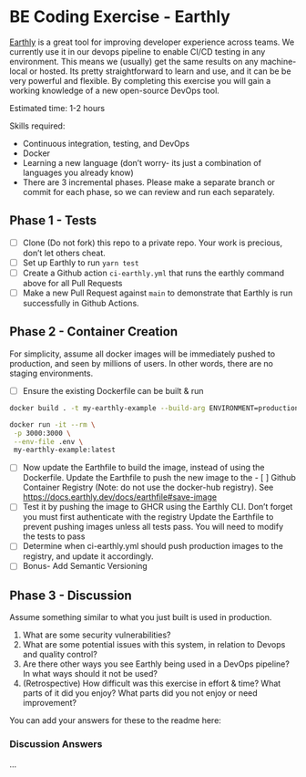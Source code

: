 # BE Coding Exercise - Earthly

[Earthly](https://earthly.dev/) is a great tool for improving developer experience across teams. We currently use it in our devops pipeline to enable CI/CD testing in any environment. This means we (usually) get the same results on any machine- local or hosted. Its pretty straightforward to learn and use, and it can be be very powerful and flexible. By completing this exercise you will gain a working knowledge of a new open-source DevOps tool.

Estimated time: 1-2 hours

Skills required:

- Continuous integration, testing, and DevOps
- Docker
- Learning a new language (don’t worry- its just a combination of languages you already know)
- There are 3 incremental phases. Please make a separate branch or commit for each phase, so we can review and run each separately.

## Phase 1 - Tests

- [ ] Clone (Do not fork) this repo to a private repo. Your work is precious, don’t let others cheat.
- [ ] Set up Earthly to run `yarn test`
- [ ] Create a Github action `ci-earthly.yml` that runs the earthly command above for all Pull Requests
- [ ] Make a new Pull Request against `main` to demonstrate that Earthly is run successfully in Github Actions.

## Phase 2 - Container Creation

For simplicity, assume all docker images will be immediately pushed to production, and seen by millions of users. In other words, there are no staging environments.

- [ ] Ensure the existing Dockerfile can be built & run

```bash
docker build . -t my-earthly-example --build-arg ENVIRONMENT=production

docker run -it --rm \
 -p 3000:3000 \
 --env-file .env \
 my-earthly-example:latest
```

- [ ] Now update the Earthfile to build the image, instead of using the Dockerfile.
      Update the Earthfile to push the new image to the - [ ] Github Container Registry (Note: do not use the docker-hub registry). See https://docs.earthly.dev/docs/earthfile#save-image
- [ ] Test it by pushing the image to GHCR using the Earthly CLI. Don’t forget you must first authenticate with the registry
      Update the Earthfile to prevent pushing images unless all tests pass. You will need to modify the tests to pass
- [ ] Determine when ci-earthly.yml should push production images to the registry, and update it accordingly.
- [ ] Bonus- Add Semantic Versioning

## Phase 3 - Discussion

Assume something similar to what you just built is used in production.

1. What are some security vulnerabilities?
2. What are some potential issues with this system, in relation to Devops and quality control?
3. Are there other ways you see Earthly being used in a DevOps pipeline? In what ways should it not be used?
4. (Retrospective) How difficult was this exercise in effort & time? What parts of it did you enjoy? What parts did you not enjoy or need improvement?

You can add your answers for these to the readme here:

### Discussion Answers

...
